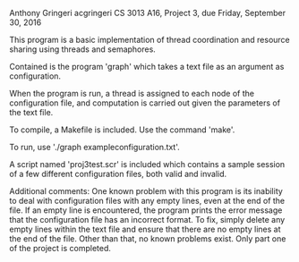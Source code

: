 Anthony Gringeri
acgringeri
CS 3013 A16, Project 3, due Friday, September 30, 2016

This program is a basic implementation of thread coordination and resource sharing using threads and semaphores.

Contained is the program 'graph' which takes a text file as an argument as configuration.

When the program is run, a thread is assigned to each node of the configuration file, and computation is carried out given the parameters of the text file. 

To compile, a Makefile is included. Use the command 'make'.

To run, use './graph exampleconfiguration.txt'.

A script named 'proj3test.scr' is included which contains a sample session of a few different configuration files, both valid and invalid.

Additional comments:
	One known problem with this program is its inability to deal with configuration files with any empty lines, even at the end of the file. If an empty line is encountered, the program prints the error message that the configuration file has an incorrect format. To fix, simply delete any empty lines within the text file and ensure that there are no empty lines at the end of the file. Other than that, no known problems exist.
	Only part one of the project is completed.



